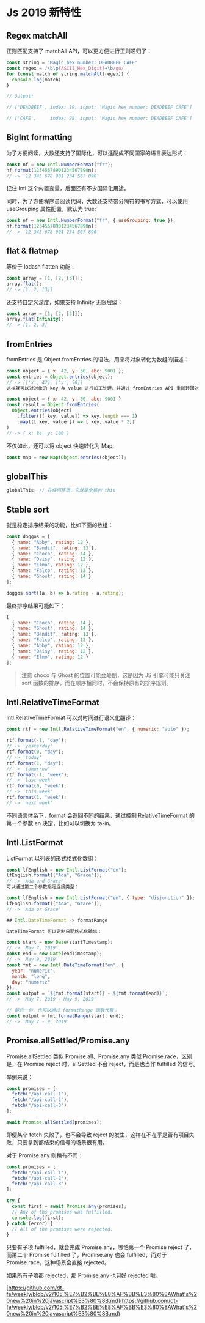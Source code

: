 # Js 2019 新特性

## Regex matchAll

正则匹配支持了 matchAll API，可以更方便进行正则递归了：

```javascript
const string = 'Magic hex number: DEADBEEF CAFE'
const regex = /\b\p{ASCII_Hex_Digit}+\b/gu/
for (const match of string.matchAll(regex)) {
  console.log(match)
}

// Output:

// ['DEADBEEF', index: 19, input: 'Magic hex number: DEADBEEF CAFE']

// ['CAFE',     index: 28, input: 'Magic hex number: DEADBEEF CAFE']
```

## BigInt formatting

为了方便阅读，大数还支持了国际化，可以适配成不同国家的语言表达形式：

```javascript
const nf = new Intl.NumberFormat("fr");
nf.format(12345678901234567890n);
// -> '12 345 678 901 234 567 890'
```

记住 Intl 这个内置变量，后面还有不少国际化用途。

同时，为了方便程序员阅读代码，大数还支持带分隔符的书写方式，可以使用 useGrouping 属性配置，默认为 true:

```javascript
const nf = new Intl.NumberFormat("fr", { useGrouping: true });
nf.format(12345678901234567890n);
// -> '12 345 678 901 234 567 890'
```

## flat & flatmap

等价于 lodash flatten 功能：

```javascript
const array = [1, [2, [3]]];
array.flat();
// -> [1, 2, [3]]
```

还支持自定义深度，如果支持 Infinity 无限层级：

```javascript
const array = [1, [2, [3]]];
array.flat(Infinity);
// -> [1, 2, 3]
```

## fromEntries

fromEntries 是 Object.fromEntries 的语法，用来将对象转化为数组的描述：

```javascript
const object = { x: 42, y: 50, abc: 9001 };
const entries = Object.entries(object);
// -> [['x', 42], ['y', 50]]
这样就可以对对象的 key 与 value 进行加工处理，并通过 fromEntries API 重新转回对象：

const object = { x: 42, y: 50, abc: 9001 }
const result = Object.fromEntries(
  Object.entries(object)
    .filter(([ key, value]) => key.length === 1)
    .map(([ key, value ]) => [ key, value * 2])
)
// -> { x: 84, y: 100 }
```

不仅如此，还可以将 object 快速转化为 Map:

```javascript
const map = new Map(Object.entries(object));
```

## globalThis

```javascript
globalThis; // 在任何环境，它就是全局的 this
```

## Stable sort

就是稳定排序结果的功能，比如下面的数组：

```javascript
const doggos = [
  { name: "Abby", rating: 12 },
  { name: "Bandit", rating: 13 },
  { name: "Choco", rating: 14 },
  { name: "Daisy", rating: 12 },
  { name: "Elmo", rating: 12 },
  { name: "Falco", rating: 13 },
  { name: "Ghost", rating: 14 }
];

doggos.sort((a, b) => b.rating - a.rating);
```

最终排序结果可能如下：

```javascript
[
  { name: "Choco", rating: 14 },
  { name: "Ghost", rating: 14 },
  { name: "Bandit", rating: 13 },
  { name: "Falco", rating: 13 },
  { name: "Abby", rating: 12 },
  { name: "Daisy", rating: 12 },
  { name: "Elmo", rating: 12 }
];
```

> 注意 choco 与 Ghost 的位置可能会颠倒，这是因为 JS 引擎可能只关注 sort 函数的排序，而在顺序相同时，不会保持原有的排序规则。

## Intl.RelativeTimeFormat

Intl.RelativeTimeFormat 可以对时间进行语义化翻译：

```javascript
const rtf = new Intl.RelativeTimeFormat("en", { numeric: "auto" });

rtf.format(-1, "day");
// -> 'yesterday'
rtf.format(0, "day");
// -> 'today'
rtf.format(1, "day");
// -> 'tomorrow'
rtf.format(-1, "week");
// -> 'last week'
rtf.format(0, "week");
// -> 'this week'
rtf.format(1, "week");
// -> 'next week'
```

不同语言体系下，format 会返回不同的结果，通过控制 RelativeTimeFormat 的第一个参数 en 决定，比如可以切换为 ta-in。

## Intl.ListFormat

ListFormat 以列表的形式格式化数组：

```javascript
const lfEnglish = new Intl.ListFormat("en");
lfEnglish.format(["Ada", "Grace"]);
// -> 'Ada and Grace'
可以通过第二个参数指定连接类型：

const lfEnglish = new Intl.ListFormat("en", { type: "disjunction" });
lfEnglish.format(["Ada", "Grace"]);
// -> 'Ada or Grace'
```

```javascript
## Intl.DateTimeFormat -> formatRange

DateTimeFormat 可以定制日期格式化输出：

const start = new Date(startTimestamp);
// -> 'May 7, 2019'
const end = new Date(endTimestamp);
// -> 'May 9, 2019'
const fmt = new Intl.DateTimeFormat("en", {
  year: "numeric",
  month: "long",
  day: "numeric"
});
const output = `${fmt.format(start)} - ${fmt.format(end)}`;
// -> 'May 7, 2019 - May 9, 2019'

// 最后一句，也可以通过 formatRange 函数代替：
const output = fmt.formatRange(start, end);
// -> 'May 7 - 9, 2019'
```

## Promise.allSettled/Promise.any

Promise.allSettled 类似 Promise.all、Promise.any 类似 Promise.race，区别是，在 Promise reject 时，allSettled 不会 reject，而是也当作 fulfilled 的信号。

举例来说：

```javascript
const promises = [
  fetch("/api-call-1"),
  fetch("/api-call-2"),
  fetch("/api-call-3")
];

await Promise.allSettled(promises);
```

即便某个 fetch 失败了，也不会导致 reject 的发生，这样在不在乎是否有项目失败，只要拿到都结束的信号的场景很有用。

对于 Promise.any 则稍有不同：

```javascript
const promises = [
  fetch("/api-call-1"),
  fetch("/api-call-2"),
  fetch("/api-call-3")
];

try {
  const first = await Promise.any(promises);
  // Any of ths promises was fulfilled.
  console.log(first);
} catch (error) {
  // All of the promises were rejected.
}
```

只要有子项 fulfilled，就会完成 Promise.any，哪怕第一个 Promise reject 了，而第二个 Promise fulfilled 了，Promise.any 也会 fulfilled，而对于 Promise.race，这种场景会直接 rejected。

如果所有子项都 rejected，那 Promise.any 也只好 rejected 啦。

[https://github.com/dt-fe/weekly/blob/v2/105.%E7%B2%BE%E8%AF%BB%E3%80%8AWhat's%20new%20in%20javascript%E3%80%8B.md](https://github.com/dt-fe/weekly/blob/v2/105.%E7%B2%BE%E8%AF%BB%E3%80%8AWhat's%20new%20in%20javascript%E3%80%8B.md)
